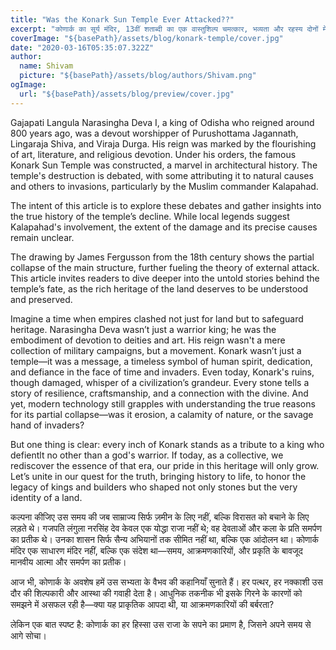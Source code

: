 ```yaml
---
title: "Was the Konark Sun Temple Ever Attacked??"
excerpt: "कोणार्क का सूर्य मंदिर, 13वीं शताब्दी का एक वास्तुशिल्प चमत्कार, भव्यता और रहस्य दोनों में घिरा हुआ है। एक प्रमुख प्रश्न यह है कि क्या इस मंदिर पर आक्रमण हुआ था। ऐतिहासिक विवरणों के अनुसार, यह संभव है कि मुगल काल के दौरान, विशेषकर 16वीं शताब्दी में, मंदिर को नुकसान पहुंचाया गया हो या इसे आक्रमणकारियों द्वारा क्षतिग्रस्त किया गया हो। हालांकि, इसके ठोस प्रमाण नहीं मिलते हैं। किंवदंतियों और प्राकृतिक क्षरण की कहानियों ने इस रहस्य को और गहरा कर दिया है। बावजूद इसके, कोणार्क भारत की समृद्ध सांस्कृतिक धरोहर का प्रतीक बना हुआ है।"
coverImage: "${basePath}/assets/blog/konark-temple/cover.jpg"
date: "2020-03-16T05:35:07.322Z"
author:
  name: Shivam
  picture: "${basePath}/assets/blog/authors/Shivam.png"
ogImage:
  url: "${basePath}/assets/blog/preview/cover.jpg"
---
```


Gajapati Langula Narasingha Deva I, a king of Odisha who reigned around 800 years ago, was a devout worshipper of Purushottama Jagannath, Lingaraja Shiva, and Viraja Durga. His reign was marked by the flourishing of art, literature, and religious devotion. Under his orders, the famous Konark Sun Temple was constructed, a marvel in architectural history. The temple's destruction is debated, with some attributing it to natural causes and others to invasions, particularly by the Muslim commander Kalapahad.

The intent of this article is to explore these debates and gather insights into the true history of the temple’s decline. While local legends suggest Kalapahad's involvement, the extent of the damage and its precise causes remain unclear.

The drawing by James Fergusson from the 18th century shows the partial collapse of the main structure, further fueling the theory of external attack. This article invites readers to dive deeper into the untold stories behind the temple’s fate, as the rich heritage of the land deserves to be understood and preserved.

Imagine a time when empires clashed not just for land but to safeguard heritage. Narasingha Deva wasn’t just a warrior king; he was the embodiment of devotion to deities and art. His reign wasn't a mere collection of military campaigns, but a movement. Konark wasn’t just a temple—it was a message, a timeless symbol of human spirit, dedication, and defiance in the face of time and invaders. Even today, Konark's ruins, though damaged, whisper of a civilization’s grandeur. Every stone tells a story of resilience, craftsmanship, and a connection with the divine. And yet, modern technology still grapples with understanding the true reasons for its partial collapse—was it erosion, a calamity of nature, or the savage hand of invaders?

But one thing is clear: every inch of Konark stands as a tribute to a king who defientlt no other than a god's warrior. If today, as a collective, we rediscover the essence of that era, our pride in this heritage will only grow. Let’s unite in our quest for the truth, bringing history to life, to honor the legacy of kings and builders who shaped not only stones but the very identity of a land.


कल्पना कीजिए उस समय की जब साम्राज्य सिर्फ ज़मीन के लिए नहीं, बल्कि विरासत को बचाने के लिए लड़ते थे। गजपति लंगुला नरसिंह देव केवल एक योद्धा राजा नहीं थे; वह देवताओं और कला के प्रति समर्पण का प्रतीक थे। उनका शासन सिर्फ सैन्य अभियानों तक सीमित नहीं था, बल्कि एक आंदोलन था। कोणार्क मंदिर एक साधारण मंदिर नहीं, बल्कि एक संदेश था—समय, आक्रमणकारियों, और प्रकृति के बावजूद मानवीय आत्मा और समर्पण का प्रतीक।

आज भी, कोणार्क के अवशेष हमें उस सभ्यता के वैभव की कहानियाँ सुनाते हैं। हर पत्थर, हर नक्काशी उस दौर की शिल्पकारी और आस्था की गवाही देता है। आधुनिक तकनीक भी इसके गिरने के कारणों को समझने में असफल रही है—क्या यह प्राकृतिक आपदा थी, या आक्रमणकारियों की बर्बरता?

लेकिन एक बात स्पष्ट है: कोणार्क का हर हिस्सा उस राजा के सपने का प्रमाण है, जिसने अपने समय से आगे सोचा।
